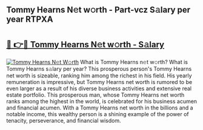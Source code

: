 ## Tommy Hearns N𝚎t w𝚘rth - Part-vcz S𝚊lary per year RTPXA

# <h2><a href="http://gc585t.nevu.top/?p=Tommy+Hearns">🔗 👉🔴 Tommy Hearns N𝚎t w𝚘rth - S𝚊lary</a></h2>

[![Tommy Hearns N𝚎t W𝚘rth](https://i.imgur.com/Oavwk0R.jpeg)](http://gc585t.nevu.top/?p=Tommy+Hearns)
What is Tommy Hearns n𝚎t w𝚘rth? What is Tommy Hearns s𝚊lary per year?
This prosperous person's Tommy Hearns net worth is sizeable, ranking him among the richest in his field. His yearly remuneration is impressive, but Tommy Hearns net worth is rumored to be even larger as a result of his diverse business activities and extensive real estate portfolio. This prosperous man, whose Tommy Hearns net worth ranks among the highest in the world, is celebrated for his business acumen and financial acumen. With a Tommy Hearns net worth in the billions and a notable income, this wealthy person is a shining example of the power of tenacity, perseverance, and financial wisdom.
